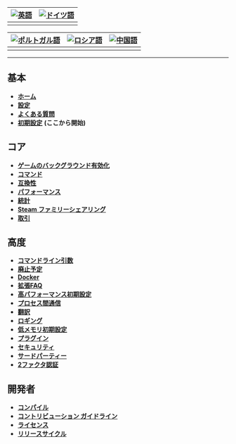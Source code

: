 | [![英語](https://raw.githubusercontent.com/hjnilsson/country-flags/master/png100px/us.png)](https://github.com/JustArchiNET/ArchiSteamFarm/wiki/Home) | [![ドイツ語](https://raw.githubusercontent.com/hjnilsson/country-flags/master/png100px/de.png)](https://github.com/JustArchiNET/ArchiSteamFarm/wiki/Home-de-DE) |
| --------------------------------------------------------------------------------------------------------------------------------------------------- | ----------------------------------------------------------------------------------------------------------------------------------------------------------- |
|                                                                                                                                                     |                                                                                                                                                             |

| [![ポルトガル語](https://raw.githubusercontent.com/hjnilsson/country-flags/master/png100px/br.png)](https://github.com/JustArchiNET/ArchiSteamFarm/wiki/Home-pt-BR) | [![ロシア語](https://raw.githubusercontent.com/hjnilsson/country-flags/master/png100px/ru.png)](https://github.com/JustArchiNET/ArchiSteamFarm/wiki/Home-ru-RU) | [![中国語](https://raw.githubusercontent.com/hjnilsson/country-flags/master/png100px/cn.png)](https://github.com/JustArchiNET/ArchiSteamFarm/wiki/Home-zh-CN) |
| ------------------------------------------------------------------------------------------------------------------------------------------------------------- | ----------------------------------------------------------------------------------------------------------------------------------------------------------- | ---------------------------------------------------------------------------------------------------------------------------------------------------------- |
|                                                                                                                                                               |                                                                                                                                                             |                                                                                                                                                            |

* * *

## 基本

* **[ホーム](https://github.com/JustArchiNET/ArchiSteamFarm/wiki/Home)**
* **[設定](https://github.com/JustArchiNET/ArchiSteamFarm/wiki/Configuration)**
* **[よくある質問](https://github.com/JustArchiNET/ArchiSteamFarm/wiki/FAQ)**
* **[初期設定](https://github.com/JustArchiNET/ArchiSteamFarm/wiki/Setting-up)** **(ここから開始)**

## コア

* **[ゲームのバックグラウンド有効化](https://github.com/JustArchiNET/ArchiSteamFarm/wiki/Background-games-redeemer)**
* **[コマンド](https://github.com/JustArchiNET/ArchiSteamFarm/wiki/Commands)**
* **[互換性](https://github.com/JustArchiNET/ArchiSteamFarm/wiki/Compatibility)**
* **[パフォーマンス](https://github.com/JustArchiNET/ArchiSteamFarm/wiki/Performance)**
* **[統計](https://github.com/JustArchiNET/ArchiSteamFarm/wiki/Statistics)**
* **[Steam ファミリーシェアリング](https://github.com/JustArchiNET/ArchiSteamFarm/wiki/Steam-Family-Sharing)**
* **[取引](https://github.com/JustArchiNET/ArchiSteamFarm/wiki/Trading)**

## 高度

* **[コマンドライン引数](https://github.com/JustArchiNET/ArchiSteamFarm/wiki/Command-line-arguments)**
* **[廃止予定](https://github.com/JustArchiNET/ArchiSteamFarm/wiki/Deprecation)**
* **[Docker](https://github.com/JustArchiNET/ArchiSteamFarm/wiki/Docker)**
* **[拡張FAQ](https://github.com/JustArchiNET/ArchiSteamFarm/wiki/Extended-FAQ)**
* **[高パフォーマンス初期設定](https://github.com/JustArchiNET/ArchiSteamFarm/wiki/High-performance-setup)**
* **[プロセス間通信](https://github.com/JustArchiNET/ArchiSteamFarm/wiki/IPC)**
* **[翻訳](https://github.com/JustArchiNET/ArchiSteamFarm/wiki/Localization)**
* **[ロギング](https://github.com/JustArchiNET/ArchiSteamFarm/wiki/Logging)**
* **[低メモリ初期設定](https://github.com/JustArchiNET/ArchiSteamFarm/wiki/Low-memory-setup)**
* **[プラグイン](https://github.com/JustArchiNET/ArchiSteamFarm/wiki/Plugins)**
* **[セキュリティ](https://github.com/JustArchiNET/ArchiSteamFarm/wiki/Security)**
* **[サードパーティー](https://github.com/JustArchiNET/ArchiSteamFarm/wiki/Third-party)**
* **[2ファクタ認証](https://github.com/JustArchiNET/ArchiSteamFarm/wiki/Two-factor-authentication)**

## 開発者

* **[コンパイル](https://github.com/JustArchiNET/ArchiSteamFarm/wiki/Compilation)**
* **[コントリビューション ガイドライン](https://github.com/JustArchiNET/ArchiSteamFarm/blob/master/.github/CONTRIBUTING.md)**
* **[ライセンス](https://github.com/JustArchiNET/ArchiSteamFarm/wiki/License)**
* **[リリースサイクル](https://github.com/JustArchiNET/ArchiSteamFarm/wiki/Release-cycle)**